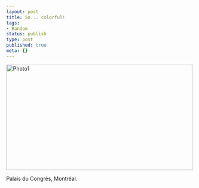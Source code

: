 ```yaml
---
layout: post
title: So... colorful!
tags:
- Random
status: publish
type: post
published: true
meta: {}
---
```

<div class='posterous_autopost'><div class='p_embed p_image_embed'> <a href="http://getfile2.posterous.com/getfile/files.posterous.com/fzero/EvRjP0zg3SX1cOdkxY4cF6hEuo09RzIbShJRrmeF671UpG7zRDftXSNL4rpk/photo1.jpg.scaled.1000.jpg"><img alt="Photo1" height="282" src="http://getfile0.posterous.com/getfile/files.posterous.com/fzero/uENwD7DZp7qdLBBF5I1kCur4xFap2nhyc49f4qahL55uJwYIHuCO8caRFpYb/photo1.jpg.scaled.500.jpg" width="500" /></a> </div> <p>Palais du Congrès, Montréal.</p></div>
